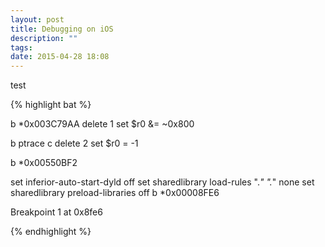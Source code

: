 ```yaml
---
layout: post
title: Debugging on iOS
description: ""
tags:
date: 2015-04-28 18:08
---
```


test

{% highlight bat %}

b *0x003C79AA
delete 1
set $r0 &= ~0x800

b ptrace
c
delete 2
set $r0 = -1

b *0x00550BF2

set inferior-auto-start-dyld off
set sharedlibrary load-rules ".*" ".*" none
set sharedlibrary preload-libraries off
b *0x00008FE6

Breakpoint 1 at 0x8fe6

{% endhighlight %}
